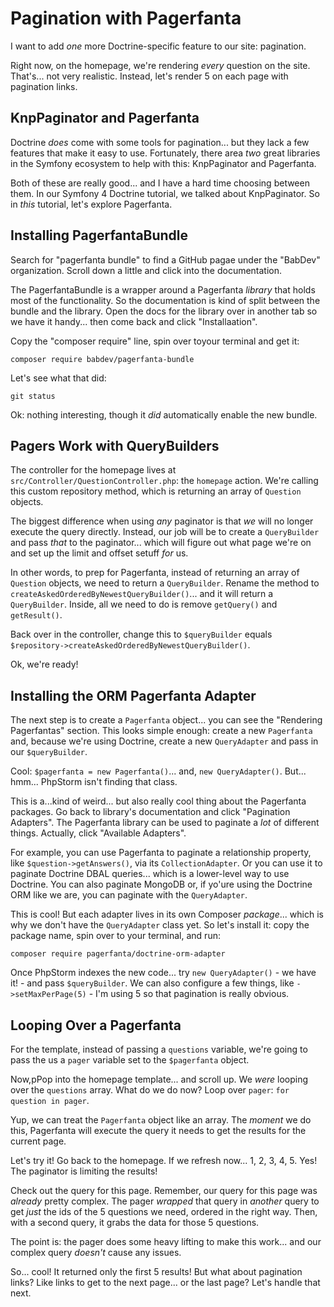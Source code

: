 # Pagination with Pagerfanta

I want to add *one* more Doctrine-specific feature to our site: pagination.

Right now, on the homepage, we're rendering *every* question on the site. That's...
not very realistic. Instead, let's render 5 on each page with pagination links.

## KnpPaginator and Pagerfanta

Doctrine *does* come with some tools for pagination... but they lack a few features
that make it easy to use. Fortunately, there area *two* great libraries in the
Symfony ecosystem to help with this: KnpPaginator and Pagerfanta.

Both of these are really good... and I have a hard time choosing between them.
In our Symfony 4 Doctrine tutorial, we talked about KnpPaginator. So in *this*
tutorial, let's explore Pagerfanta.

## Installing PagerfantaBundle

Search for "pagerfanta bundle" to find a GitHub pagae under the "BabDev" organization.
Scroll down a little and click into the documentation.

The PagerfantaBundle is a wrapper around a Pagerfanta *library* that holds most
of the functionality. So the documentation is kind of split between the bundle and
the library. Open the docs for the library over in another tab so we have it handy...
then come back and click "Installaation".

Copy the "composer require" line, spin over toyour terminal and get it:


```terminal
composer require babdev/pagerfanta-bundle
```

Let's see what that did:

```terminal
git status
```

Ok: nothing interesting, though it *did* automatically enable the new bundle.

## Pagers Work with QueryBuilders

The controller for the homepage lives at `src/Controller/QuestionController.php`:
the `homepage` action. We're calling this custom repository method, which is returning
an array of `Question` objects.

The biggest difference when using *any* paginator is that *we* will no longer execute
the query directly. Instead, our job will be to create a `QueryBuilder` and pass
*that* to the paginator... which will figure out what page we're on and set up the
limit and offset setuff *for* us.

In other words, to prep for Pagerfanta, instead of returning an array of `Question`
objects, we need to return a `QueryBuilder`. Rename the method to
`createAskedOrderedByNewestQueryBuilder()`... and it will return a `QueryBuilder`.
Inside, all we need to do is remove `getQuery()` and `getResult()`.

Back over in the controller, change this to `$queryBuilder` equals
`$repository->createAskedOrderedByNewestQueryBuilder()`.

Ok, we're ready!

## Installing the ORM Pagerfanta Adapter

The next step is to create a `Pagerfanta` object... you can see the "Rendering
Pagerfantas" section. This looks simple enough: create a new `Pagerfanta` and,
because we're using Doctrine, create a new `QueryAdapter` and pass in our
`$queryBuilder`.

Cool: `$pagerfanta = new Pagerfanta()`... and, `new QueryAdapter()`. But... hmm...
PhpStorm isn't finding that class.

This is a...kind of weird... but also really cool thing about the Pagerfanta
packages. Go back to library's documentation and click "Pagination Adapters".
The Pagerfanta library can be used to paginate a *lot* of different things.
Actually, click "Available Adapters".

For example, you can use Pagerfanta to paginate a relationship property, like
`$question->getAnswers()`, via its `CollectionAdapter`. Or you can use it to paginate
Doctrine DBAL queries... which is a lower-level way to use Doctrine. You can
also paginate MongoDB or, if yo'ure using the Doctrine ORM like we are, you
can paginate with the `QueryAdapter`.

This is cool! But each adapter lives in its own Composer *package*... which is
why we don't have the `QueryAdapter` class yet. So let's install it: copy the
package name, spin over to your terminal, and run:

```terminal
composer require pagerfanta/doctrine-orm-adapter
```

Once PhpStorm indexes the new code... try `new QueryAdapter()` - we have it! -
and pass `$queryBuilder`. We can also configure a few things, like
`->setMaxPerPage(5)` - I'm using 5 so that pagination is really obvious.

## Looping Over a Pagerfanta

For the template, instead of passing a `questions` variable, we're going to pass
the us a `pager` variable set to the `$pagerfanta` object.

Now,pPop into the homepage template... and scroll up. We *were* looping over the
`questions` array. What do we do now? Loop over `pager`: `for question in pager`.

Yup, we can treat the `Pagerfanta` object like an array. The *moment* we do this,
Pagerfanta will execute the query it needs to get the results for the current page.

Let's try it! Go back to the homepage. If we refresh now... 1, 2, 3, 4, 5. Yes!
The paginator is limiting the results!

Check out the query for this page. Remember, our query for this page was *already*
pretty complex. The pager *wrapped* that query in *another* query to get *just*
the ids of the 5 questions we need, ordered in the right way. Then, with a second
query, it grabs the data for those 5 questions.

The point is: the pager does some heavy lifting to make this work... and our complex
query *doesn't* cause any issues.

So... cool! It returned only the first 5 results! But what about pagination links?
Like links to get to the next page... or the last page? Let's handle that next.
